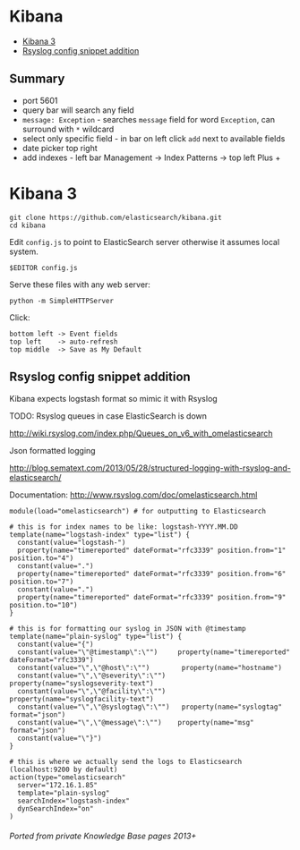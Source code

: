 # Kibana

<!-- INDEX_START -->
- [Kibana 3](#kibana-3)
- [Rsyslog config snippet addition](#rsyslog-config-snippet-addition)
<!-- INDEX_END -->

## Summary

- port 5601
- query bar will search any field
- `message: Exception`  - searches `message` field for word `Exception`, can surround with `*` wildcard
- select only specific field - in bar on left click `add` next to available fields
- date picker top right
- add indexes - left bar Management -> Index Patterns -> top left Plus +

# Kibana 3

```shell
git clone https://github.com/elasticsearch/kibana.git
cd kibana
```

Edit `config.js` to point to ElasticSearch server otherwise it assumes local system.

```shell
$EDITOR config.js
```

Serve these files with any web server:

```shell
python -m SimpleHTTPServer
```

Click:

```
bottom left -> Event fields
top left    -> auto-refresh
top middle  -> Save as My Default
```

## Rsyslog config snippet addition

Kibana expects logstash format so mimic it with Rsyslog

TODO: Rsyslog queues in case ElasticSearch is down

http://wiki.rsyslog.com/index.php/Queues_on_v6_with_omelasticsearch

Json formatted logging

http://blog.sematext.com/2013/05/28/structured-logging-with-rsyslog-and-elasticsearch/


Documentation: http://www.rsyslog.com/doc/omelasticsearch.html

```
module(load="omelasticsearch") # for outputting to Elasticsearch

# this is for index names to be like: logstash-YYYY.MM.DD
template(name="logstash-index" type="list") {
  constant(value="logstash-")
  property(name="timereported" dateFormat="rfc3339" position.from="1" position.to="4")
  constant(value=".")
  property(name="timereported" dateFormat="rfc3339" position.from="6" position.to="7")
  constant(value=".")
  property(name="timereported" dateFormat="rfc3339" position.from="9" position.to="10")
}

# this is for formatting our syslog in JSON with @timestamp
template(name="plain-syslog" type="list") {
  constant(value="{")
  constant(value="\"@timestamp\":\"")     property(name="timereported" dateFormat="rfc3339")
  constant(value="\",\"@host\":\"")        property(name="hostname")
  constant(value="\",\"@severity\":\"")    property(name="syslogseverity-text")
  constant(value="\",\"@facility\":\"")    property(name="syslogfacility-text")
  constant(value="\",\"@syslogtag\":\"")   property(name="syslogtag" format="json")
  constant(value="\",\"@message\":\"")    property(name="msg" format="json")
  constant(value="\"}")
}

# this is where we actually send the logs to Elasticsearch (localhost:9200 by default)
action(type="omelasticsearch"
  server="172.16.1.85"
  template="plain-syslog"
  searchIndex="logstash-index"
  dynSearchIndex="on"
)
```

###### Ported from private Knowledge Base pages 2013+
